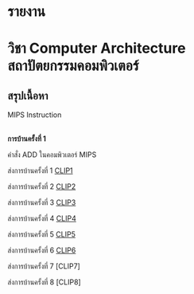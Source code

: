 # รายงาน
# วิชา Computer Architecture สถาปัตยกรรมคอมพิวเตอร์
## สรุปเนื้อหา
MIPS Instruction 


<br>**การบ้านครั้งที่ 1**

คำสั่ง ADD ในคอมพิวเตอร์ MIPS

ส่งการบ้านครั้งที่ 1
[CLIP1](https://youtu.be/IyKyMtiQF5Q)

ส่งการบ้านครั้งที่ 2
[CLIP2](https://youtu.be/AhHoyF2xnng)

ส่งการบ้านครั้งที่ 3
[CLIP3](https://youtu.be/nflcyI8XoiA)

ส่งการบ้านครั้งที่ 4
[CLIP4](https://youtu.be/bEka1oMBni0)

ส่งการบ้านครั้งที่ 5
[CLIP5](https://youtu.be/tH1uvTTxsqw)

ส่งการบ้านครั้งที่ 6
[CLIP6](https://youtu.be/73PG4tqJF4I)

ส่งการบ้านครั้งที่ 7
[CLIP7]

ส่งการบ้านครั้งที่ 8
[CLIP8]






